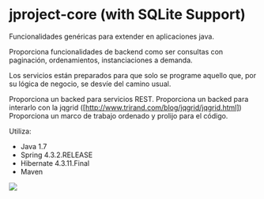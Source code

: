 # jproject-core (with SQLite Support)

Funcionalidades genéricas para extender en aplicaciones java. 

Proporciona funcionalidades de backend como ser consultas con paginación, ordenamientos, instanciaciones a demanda. 

Los servicios están preparados para que solo se programe aquello que, por su lógica de negocio, se desvíe del camino usual. 

Proporciona un backed para servicios REST. 
Proporciona un backed para interarlo con la jqgrid ([http://www.trirand.com/blog/jqgrid/jqgrid.html])
Proporciona un marco de trabajo ordenado y prolijo para el código.

Utiliza:
 - Java 1.7
 - Spring 4.3.2.RELEASE
 - Hibernate 4.3.11.Final
 - Maven
 
 
 
[![](https://jitpack.io/v/m4ttls/jproject-core.svg)](https://jitpack.io/#m4ttls/jproject-core)

